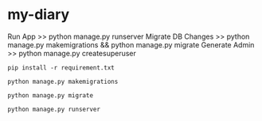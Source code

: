 ﻿# my-diary
Run App >> python manage.py runserver
Migrate DB Changes >> python manage.py makemigrations && python manage.py migrate
Generate Admin >> python manage.py createsuperuser


```
pip install -r requirement.txt

python manage.py makemigrations

python manage.py migrate

python manage.py runserver

```
